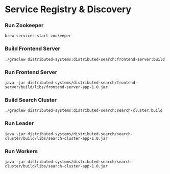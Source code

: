 # Service Registry & Discovery

### Run Zookeeper

```
brew services start zookeeper
```

### Build Frontend Server

```
./gradlew distributed-systems:distributed-search:frontend-server:build
```

### Run Frontend Server

```
java -jar distributed-systems/distributed-search/frontend-server/build/libs/frontend-server-app-1.0.jar
```

### Build Search Cluster

```
./gradlew distributed-systems:distributed-search:search-cluster:build
```

### Run Leader

```
java -jar distributed-systems/distributed-search/search-cluster/build/libs/search-cluster-app-1.0.jar
```

### Run Workers

```
java -jar distributed-systems/distributed-search/search-cluster/build/libs/search-cluster-app-1.0.jar
```
